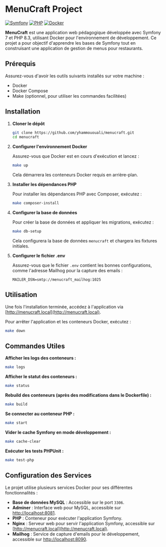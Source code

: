 # MenuCraft Project

[![Symfony](https://img.shields.io/badge/Symfony-7.x-green)](https://symfony.com/)
[![PHP](https://img.shields.io/badge/PHP-8.3-blue)](https://www.php.net/)
[![Docker](https://img.shields.io/badge/Docker-Compose-blue)](https://www.docker.com/)

**MenuCraft** est une application web pédagogique développée avec Symfony 7 et PHP 8.3, utilisant Docker pour l'environnement de développement. Ce projet a pour objectif d'apprendre les bases de Symfony tout en construisant une application de gestion de menus pour restaurants.

## Prérequis

Assurez-vous d'avoir les outils suivants installés sur votre machine :

- Docker
- Docker Compose
- Make (optionnel, pour utiliser les commandes facilitées)

## Installation

1. **Cloner le dépôt**

   ```bash
   git clone https://github.com/yhammououali/menucraft.git
   cd menucraft
   ```

2. **Configurer l'environnement Docker**

   Assurez-vous que Docker est en cours d'exécution et lancez :

   ```bash
   make up
   ```

   Cela démarrera les conteneurs Docker requis en arrière-plan.

3. **Installer les dépendances PHP**

   Pour installer les dépendances PHP avec Composer, exécutez :

   ```bash
   make composer-install
   ```

4. **Configurer la base de données**

   Pour créer la base de données et appliquer les migrations, exécutez :

   ```bash
   make db-setup
   ```

   Cela configurera la base de données `menucraft` et chargera les fixtures initiales.

5. **Configurer le fichier .env**

   Assurez-vous que le fichier `.env` contient les bonnes configurations, comme l'adresse Mailhog pour la capture des emails :

   ```dotenv
   MAILER_DSN=smtp://menucraft_mailhog:1025
   ```

## Utilisation

Une fois l'installation terminée, accédez à l'application via [http://menucraft.local](http://menucraft.local).

Pour arrêter l'application et les conteneurs Docker, exécutez :

```bash
make down
```

## Commandes Utiles

**Afficher les logs des conteneurs :**

```bash
make logs
```

**Afficher le statut des conteneurs :**

```bash
make status
```

**Rebuild des conteneurs (après des modifications dans le Dockerfile) :**

```bash
make build
```

**Se connecter au conteneur PHP :**

```bash
make start
```

**Vider le cache Symfony en mode développement :**

```bash
make cache-clear
```

**Exécuter les tests PHPUnit :**

```bash
make test-php
```

## Configuration des Services

Le projet utilise plusieurs services Docker pour ses différentes fonctionnalités :

- **Base de données MySQL** : Accessible sur le port `3306`.
- **Adminer** : Interface web pour MySQL, accessible sur [http://localhost:8081](http://localhost:8081).
- **PHP** : Conteneur pour exécuter l'application Symfony.
- **Nginx** : Serveur web pour servir l'application Symfony, accessible sur [http://menucraft.local](http://menucraft.local).
- **Mailhog** : Service de capture d'emails pour le développement, accessible sur [http://localhost:8090](http://localhost:8090).
